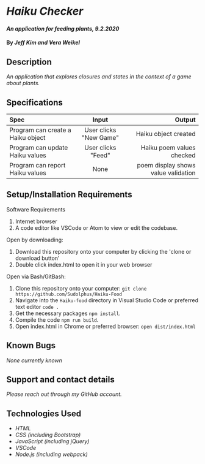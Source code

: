 # _Haiku Checker_

#### _An application for feeding plants, 9.2.2020_

#### By _**Jeff Kim and Vera Weikel**_

## Description

_An application that explores closures and states in the context of a game about plants._

## Specifications

| Spec                              |         Input          |                              Output |
| :-------------------------------- | :--------------------: | ----------------------------------: |
| Program can create a Haiku object | User clicks "New Game" |                Haiku object created |
| Program can update Haiku values   |   User clicks "Feed"   |           Haiku poem values checked |
| Program can report Haiku values   |          None          | poem display shows value validation |

## Setup/Installation Requirements

Software Requirements

1. Internet browser
2. A code editor like VSCode or Atom to view or edit the codebase.

Open by downloading:

1. Download this repository onto your computer by clicking the 'clone or download button'
2. Double click index.html to open it in your web browser

Open via Bash/GitBash:

1. Clone this repository onto your computer:
   `git clone https://github.com/Sudolphus/Haiku-Food`
2. Navigate into the `Haiku-food` directory in Visual Studio Code or preferred text editor
   `code .`
3. Get the necessary packages `npm install`.
4. Compile the code `npm run build`.
5. Open index.html in Chrome or preferred browser:
   `open dist/index.html`

## Known Bugs

_None currently known_

## Support and contact details

_Please reach out through my GitHub account._

## Technologies Used

- _HTML_
- _CSS (including Bootstrap)_
- _JavaScript (including jQuery)_
- _VSCode_
- _Node.js (including webpack)_
